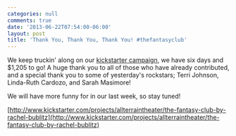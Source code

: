 ```yaml
---
categories: null
comments: true
date: '2013-06-22T07:54:00-06:00'
layout: post
title: 'Thank You, Thank You, Thank You! #thefantasyclub'
---
```


We keep truckin' along on our [kickstarter campaign](http://www.kickstarter.com/projects/allterraintheater/the-fantasy-club-by-rachel-bublitz), we have six days and $1,205 to go! A huge thank you to all of those who have already contributed, and a special thank you to some of yesterday's rockstars; Terri Johnson, Linda-Ruth Cardozo, and Sarah Masimore! 

We will have more funny for in our last week, so stay tuned!

[http://www.kickstarter.com/projects/allterraintheater/the-fantasy-club-by-rachel-bublitz](http://www.kickstarter.com/projects/allterraintheater/the-fantasy-club-by-rachel-bublitz)
